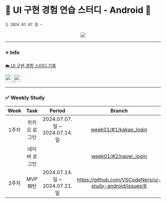 # 🌈 UI 구현 경험 연습 스터디 - Android 🌈
```
🗓️ 2024.07.07.일 ~
```

<div align="center">
  <a href="https://hits.seeyoufarm.com">
    <img src="https://hits.seeyoufarm.com/api/count/incr/badge.svg?url=https%3A%2F%2Fgithub.com%2FVSCodeNers%2Fui-study-android&count_bg=%231FA27B&title_bg=%2320DF77&icon=androidstudio.svg&icon_color=%23FFFFFF&title=VSCodeNers+Android&edge_flat=false"/>
  </a>
</div>

---

### ⭐️ Info
[☁️ UI 구현 경험 스터디 기록](https://project0115jjm.notion.site/9e536cd7482049e89ba334652a3cd496?v=2370cf4845394d12866286f21732d523&pvs=4)  

<a href="https://developer.android.com" target="_blank" rel="noreferrer"> <img src="http://img.shields.io/badge/-Android_Studio-3DDC84?style=for-the-badge&logo=Android%20Studio&logoColor=white" alt="android" height="24"/> </a> <!-- 안드로이드 -->
<a href="https://kotlinlang.org" target="_blank" rel="noreferrer"> <img src="http://img.shields.io/badge/-Kotlin-7f52ff?style=for-the-badge&logo=Kotlin&logoColor=white" alt="kotlin" height="24"/> </a> <!-- Kotlin -->  

---

### ✅ Weekly Study
| Week | Task | Period | Branch | Issue | PR |
| :---: | :---: | :---: | :---: | :---: | :--: |
| 1주차 | 카카오 로그인 | 2024.07.07.일 ~ 2024.07.14.일 | [week01/#1/kakao_login](https://github.com/VSCodeNers/ui-study-android/tree/week01/%231/kakao_login) | https://github.com/VSCodeNers/ui-study-android/issues/1 | https://github.com/VSCodeNers/ui-study-android/pull/3 |
|   | 네이버 로그인 |   | [week01/#2/naver_login](https://github.com/VSCodeNers/ui-study-android/tree/week01/%232/naver_login) | https://github.com/VSCodeNers/ui-study-android/issues/2 | https://github.com/VSCodeNers/ui-study-android/pull/4 |
| 2주차 | MVP 패턴 | 2024.07.14.일 ~ 2024.07.21.일 | https://github.com/VSCodeNers/ui-study-android/issues/6 | https://github.com/VSCodeNers/ui-study-android/pull/8 |
